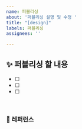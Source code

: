 ```yaml
---
name: 퍼블리싱
about: '퍼블리싱 설명 및 수정 '
title: "[design]"
labels: 퍼블리싱
assignees: ''

---
```


## ✨ 퍼블리싱 할 내용

- [ ]
- [ ]
- [ ]

<br>

### 📕 레퍼런스

<br>
